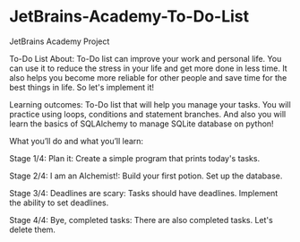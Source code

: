 # JetBrains-Academy-To-Do-List
JetBrains Academy Project


To-Do List
About: To-Do list can improve your work and personal life. You can use it to reduce the stress in your life and get more done in less time. It also helps you become more reliable for other people and save time for the best things in life. So let's implement it!

Learning outcomes: To-Do list that will help you manage your tasks. You will practice using loops, conditions and statement branches. And also you will learn the basics of SQLAlchemy to manage SQLite database on python!

What you’ll do and what you’ll learn:

Stage 1/4: Plan it: Create a simple program that prints today's tasks.

Stage 2/4: I am an Alchemist!: Build your first potion. Set up the database.

Stage 3/4: Deadlines are scary: Tasks should have deadlines. Implement the ability to set deadlines.

Stage 4/4: Bye, completed tasks: There are also completed tasks. Let's delete them.
